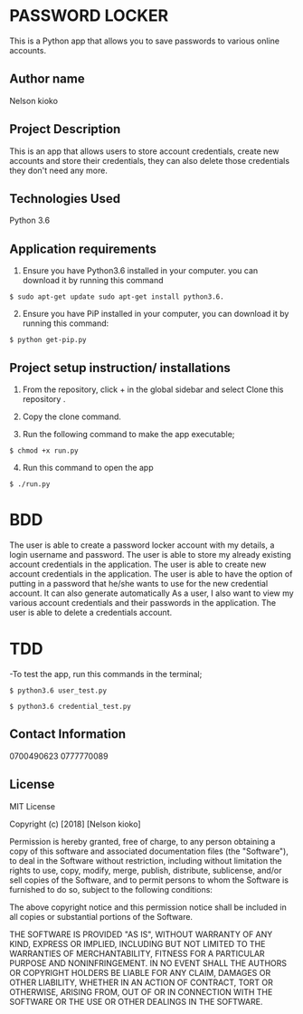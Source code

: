 # PASSWORD LOCKER

This is a Python app that allows you to save passwords to various online accounts.

## Author name

Nelson kioko 

## Project Description

This is an app that allows users to store account credentials,  create new accounts and store their credentials, they can also delete those credentials they don't need any more.

## Technologies Used

Python 3.6 

## Application requirements

1. Ensure you have Python3.6 installed in your computer. you can download it by running this command

`$ sudo apt-get update sudo apt-get install python3.6.`

2. Ensure you have PiP installed in your computer, you can download it by running this command:

`$ python get-pip.py`

## Project setup instruction/ installations


1. From the repository, click + in the global sidebar and select Clone this repository .

2.  Copy the clone command.


3. Run the following command to make the app executable;

`$ chmod +x run.py`

4. Run this command to open the app

`$ ./run.py`


# BDD
 The user is able to create a password locker account with my details, a login username and password.
 The user is able to store my already existing account credentials in the application. 
 The user is able to create new account credentials in the application. 
 The user is able to have the option of putting in a password that he/she wants to use for the new credential account. It can also generate automatically
 As a user, I also want to view my various account credentials and their passwords in the application.
 The user is able to delete a credentials account.


# TDD

-To test the app, run this commands in the terminal;

`$ python3.6 user_test.py`

`$ python3.6 credential_test.py`



## Contact Information

0700490623
0777770089

## License

MIT License 

Copyright (c) [2018] [Nelson kioko]

Permission is hereby granted, free of charge, to any person obtaining a copy
of this software and associated documentation files (the "Software"), to deal
in the Software without restriction, including without limitation the rights
to use, copy, modify, merge, publish, distribute, sublicense, and/or sell
copies of the Software, and to permit persons to whom the Software is
furnished to do so, subject to the following conditions:

The above copyright notice and this permission notice shall be included in all
copies or substantial portions of the Software.

THE SOFTWARE IS PROVIDED "AS IS", WITHOUT WARRANTY OF ANY KIND, EXPRESS OR
IMPLIED, INCLUDING BUT NOT LIMITED TO THE WARRANTIES OF MERCHANTABILITY,
FITNESS FOR A PARTICULAR PURPOSE AND NONINFRINGEMENT. IN NO EVENT SHALL THE
AUTHORS OR COPYRIGHT HOLDERS BE LIABLE FOR ANY CLAIM, DAMAGES OR OTHER
LIABILITY, WHETHER IN AN ACTION OF CONTRACT, TORT OR OTHERWISE, ARISING FROM,
OUT OF OR IN CONNECTION WITH THE SOFTWARE OR THE USE OR OTHER DEALINGS IN THE
SOFTWARE.
